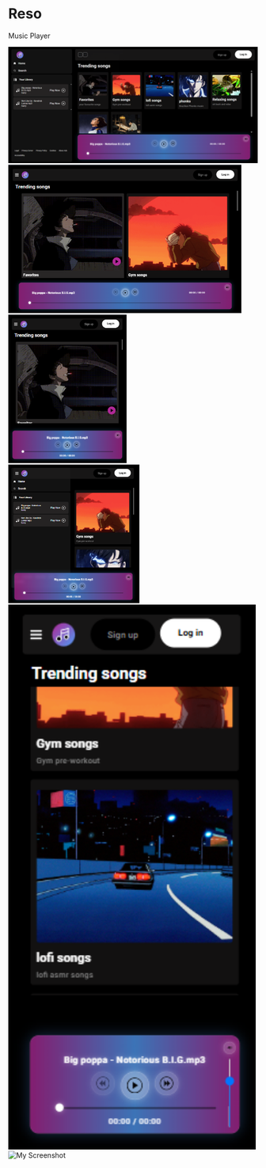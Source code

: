 # Reso
Music Player



<img src="Screenshot 2025-05-17 034432.png"> <img src="Screenshot 2025-05-17 034502.png" alt="My Screenshot" height="300"/> <img src="Screenshot 2025-05-17 034526.png" alt="My Screenshot" height="300"/> <img src="Screenshot 2025-05-17 034557.png" alt="My Screenshot" height="280"/> 
<img src="Screenshot 2025-05-17 034631.png" alt="My Screenshot" width="500"/> <img src="" alt="My Screenshot" width="500"/> 


